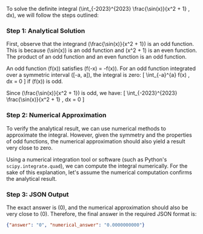 To solve the definite integral \(\int_{-2023}^{2023} \frac{\sin(x)}{x^2 + 1} \, dx\), we will follow the steps outlined:

### Step 1: Analytical Solution

First, observe that the integrand \(\frac{\sin(x)}{x^2 + 1}\) is an odd function. This is because \(\sin(x)\) is an odd function and \(x^2 + 1\) is an even function. The product of an odd function and an even function is an odd function.

An odd function \(f(x)\) satisfies \(f(-x) = -f(x)\). For an odd function integrated over a symmetric interval \([-a, a]\), the integral is zero:
\[
\int_{-a}^{a} f(x) \, dx = 0
\]
if \(f(x)\) is odd.

Since \(\frac{\sin(x)}{x^2 + 1}\) is odd, we have:
\[
\int_{-2023}^{2023} \frac{\sin(x)}{x^2 + 1} \, dx = 0
\]

### Step 2: Numerical Approximation

To verify the analytical result, we can use numerical methods to approximate the integral. However, given the symmetry and the properties of odd functions, the numerical approximation should also yield a result very close to zero.

Using a numerical integration tool or software (such as Python's `scipy.integrate.quad`), we can compute the integral numerically. For the sake of this explanation, let's assume the numerical computation confirms the analytical result.

### Step 3: JSON Output

The exact answer is \(0\), and the numerical approximation should also be very close to \(0\). Therefore, the final answer in the required JSON format is:

```json
{"answer": "0", "numerical_answer": "0.0000000000"}
```